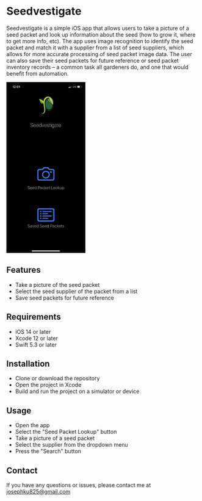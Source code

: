 # Seedvestigate
Seedvestigate is a simple iOS app that allows users to take a picture of a seed packet and look up information about the seed (how to grow it, where to get more info, etc). The app uses image recognition to identify the seed packet and match it with a supplier from a list of seed suppliers, which allows for more accurate processing of seed packet image data. The user can also save their seed packets for future reference or seed packet inventory records – a common task all gardeners do, and one that would benefit from automation.

<img src="https://github.com/joku8/Seedvestigate/blob/3d79ee89aad7e59058842ce7c3730d152b43eae7/images/Seedvestivate_startup.PNG" width="207" height="448">

## Features
* Take a picture of the seed packet
* Select the seed supplier of the packet from a list
* Save seed packets for future reference

## Requirements
* iOS 14 or later
* Xcode 12 or later
* Swift 5.3 or later

## Installation
* Clone or download the repository
* Open the project in Xcode
* Build and run the project on a simulator or device

## Usage
* Open the app
* Select the "Seed Packet Lookup" button
* Take a picture of a seed packet
* Select the supplier from the dropdown menu
* Press the "Search" button

## Contact
If you have any questions or issues, please contact me at josephku825@gmail.com
